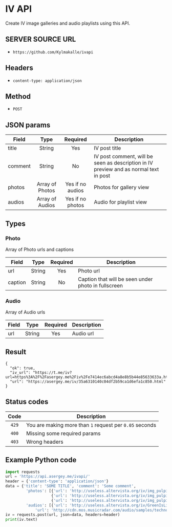 # IV API

Create IV image galleries and audio playlists using this API.

## SERVER SOURCE URL
- `https://github.com/Kylmakalle/ivapi`

## Headers
- `content-type: application/json`

## Method
- `POST`

## JSON params


| Field        | Type           | Required | Description |
| ------------- |:-------------:| :-----:| ------------- |
| title     | String | Yes | IV post title|
| comment | String     |   No |   IV post comment, will be seen as description in IV preview and as normal text in post|
| photos | Array of Photos  | Yes if no audios | Photos for gallery view |
| audios | Array of Audios  | Yes if no photos | Audio for playlist view  |

## Types
### Photo
Array of Photo urls and captions

| Field        | Type           | Required | Description |
| ------------- |:-------------:| :-----:| ------------- |
| url     | String | Yes | Photo url|
| caption | String     |   No | Caption that will be seen under photo in fullscreen  |

### Audio
Array of Audio urls

| Field        | Type           | Required | Description |
| ------------- |:-------------:| :-----:| ------------- |
| url     | String | Yes | Audio url|


## Result
```
{ 
  "ok": true, 
  "iv_url": "https://t.me/iv?url=https%3A%2F%2Fasergey.me%2Fiv%2Fe7414ec6abcd4a8e8b5b44e85633633a.html&rhash=610fa9e72e9e1a", 
  "url": "https://asergey.me/iv/35a6310140c04df2b59ca1d6efa1c850.html"
}
```

## Status codes

| Code | Description |
|:-----:| ---------- |
| `429` | You are making more than `1` request per `0.05` seconds| 
| `400` | Missing some required params|
| `403` | Wrong headers|


## Example Python code

```python
import requests
url = 'https://api.asergey.me/ivapi/'
header = {'content-type': 'application/json'}
data = {'title': 'SOME TITLE', 'comment': 'Some comment',
         'photos': [{'url': 'http://useless.altervista.org/iv/img_pulpit.jpg', 'caption': 'PIC A'},
                    {'url': 'http://useless.altervista.org/iv/img_pulpit.jpg', 'caption': 'PIC A1'},
                    {'url': 'http://useless.altervista.org/iv/img_pulpit2.jpg', 'caption': 'PIC B'}],
         'audios': [{'url': 'http://useless.altervista.org/iv/GreenIsLike.mp3'}, {
             'url': 'http://cdn.mos.musicradar.com/audio/samples/techno-demo-loops/TechBassR120E-01.mp3'}]}
iv = requests.post(url, json=data, headers=header)
print(iv.text)
```


